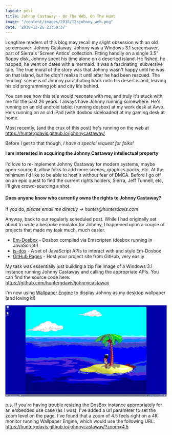 ```yaml
---
layout: post
title: Johnny Castaway - On The Web, On The Hunt
image: "/content/images/2018/12/johnny_web.png"
date: '2018-12-26 23:59:37'
---
```


Longtime readers of this blog may recall my slight obsession with an old screensaver: Johnny Castaway.  Johnny was a Windows 3.1 screensaver, part of Sierra's 'Screen Antics' collection.  Fitting handily on a single 3.5" floppy disk, Johnny spent his time alone on a deserted island.  He fished, he napped, he went on dates with a mermaid.  It was a fascinating, subversive tale.  The true moral of the story was that Johnny wasn't happy until he was on that island, but he didn't realize it until after he had been rescued.  The 'ending' scene is of Johnny parachuting back onto his desert island, leaving his old programming job and city life behind.  

You can see how this tale would resonate with me, and truly it's stuck with me for the past 26 years.  I always have Johnny running somewhere.  He's running on an old android tablet (running dosbox) at my work desk at Avvo.  He's running on an old iPad (with dosbox sideloaded) at my gaming desk at home.  

Most recently, (and the crux of this post) he's running on the web at https://huntergdavis.github.io/johnnycastaway/

Before I get to that though, _I have a special request for folks!_

**I am interested in acquiring the Johnny Castaway intellectual property**  <br><br>I'd love to re-implement Johnny Castaway for modern systems, maybe open-source it, allow folks to add more scenes, graphics packs, etc.  At the minimum I'd like to be able to host it without fear of DMCA.  Before I go off on an epic quest to find the current rights holders, Sierra, Jeff Tunnell, etc, I'll give crowd-sourcing a shot.<br>  
#### **Does anyone know who currently owns the rights to Johnny Castaway?**  

If you do, _please email me directly -> hunter@hunterdavis.com_

Anyway, back to our regularly scheduled post.  While I had originally set about to write a bespoke emulator for Johnny, I happened upon a couple of projects that made my task much, much easier. 

* [Em-Dosbox](https://github.com/dreamlayers/em-dosbox) - Dosbox compiled via Emscripten (dosbox running in JavaScript!)
* [js-dos](https://js-dos.com/) - A set of JavaScript APIs to interact with and style Em-Dosbox
* [GitHub Pages](https://pages.github.com/) - Host your project site from GitHub, very easily

My task was essentially just building a zip file image of a Windows 3.1 instance running Johnny Castaway and calling the appropriate APIs.  You can find the source code here: https://github.com/huntergdavis/johnnycastaway

I'm now using [Wallpaper Engine](https://store.steampowered.com/app/431960/Wallpaper_Engine/) to display Johnny as my desktop wallpaper (and loving it!) 

![](/content/images/2018/12/johnny_castway.png)

p.s. If you're having trouble resizing the DosBox instance appropriately for an embedded use case (as I was), I've added a url parameter to set the zoom level on the page.  I've found that a zoom of 4.5 feels right on a 4K monitor running Wallpaper Engine, which would use the following URL: https://huntergdavis.github.io/johnnycastaway/?zoom=4.5






